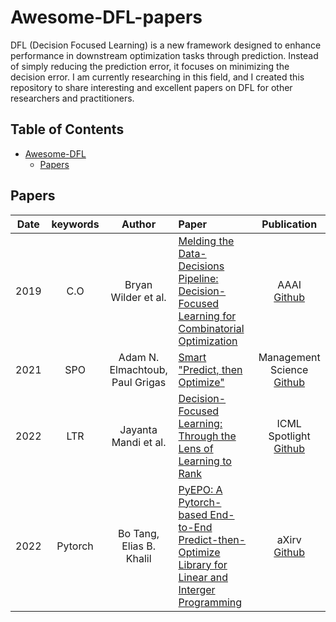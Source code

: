 # Awesome-DFL-papers

DFL (Decision Focused Learning) is a new framework designed to enhance performance in downstream optimization tasks through prediction. Instead of simply reducing the prediction error, it focuses on minimizing the decision error. I am currently researching in this field, and I created this repository to share interesting and excellent papers on DFL for other researchers and practitioners.

## Table of Contents


- [Awesome-DFL](#Awesome-DFL-papers)
  - [Papers](#Papers)


## Papers

|  Date  |       keywords       |    Author              |                                                                           Paper                                                                                                                  | Publication |
| :-----: | :------------------: | :--------------: | :---------------------------------------------------------------------------------------------------------------------------------------------------------------------------------------------------- | :---------: |
|  2019 |     C.O     |      Bryan Wilder et al.     | [Melding the Data-Decisions Pipeline: Decision-Focused Learning for Combinatorial Optimization](https://arxiv.org/abs/1809.05504)                                                                    |           AAAI <br> [Github](https://github.com/bwilder0/aaai_melding_code)|
|  2021 |     SPO     |      Adam N. Elmachtoub, Paul Grigas      | [Smart "Predict, then Optimize"](https://arxiv.org/pdf/1706.03762.pdf)                                                                                                                  |      Management Science <br> [Github](https://github.com/paulgrigas/SmartPredictThenOptimize)  |
|  2022 |     LTR     |      Jayanta Mandi et al.     | [Decision-Focused Learning: Through the Lens of Learning to Rank](https://icml.cc/virtual/2022/spotlight/18376)                                                                                     |   ICML Spotlight <br> [Github](https://github.com/jayman91/ltr-predopt) |
|  2022 |   Pytorch   |      Bo Tang, Elias B. Khalil     | [PyEPO: A Pytorch-based End-to-End Predict-then-Optimize Library for Linear and Interger Programming](https://arxiv.org/abs/2206.14234)                                                         |   aXirv <br> [Github](https://github.com/khalil-research/PyEPO) |








